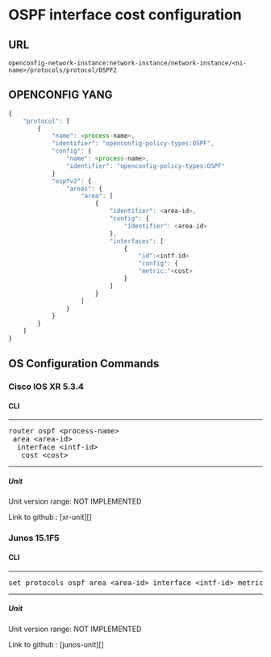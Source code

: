 # OSPF interface cost configuration

## URL

```
openconfig-network-instance:network-instance/network-instance/<ni-name>/protocols/protocol/OSPF2
```

## OPENCONFIG YANG

```javascript
{
    "protocol": [
        {
            "name": <process-name>,
            "identifier": "openconfig-policy-types:OSPF",
            "config": {
                "name": <process-name>,
                "identifier": "openconfig-policy-types:OSPF"
            }
            "ospfv2": {
                "areas": {
                    "area": [
                        {
                            "identifier": <area-id>,
                            "config": {
                                "identifier": <area-id>
                            },
                            "interfaces": [
                                {
                                    "id":<intf-id>
                                    "config": {
                                    "metric:"<cost>
                                }
                            ]
                        }
                    ]
                }
            }
        }
    ]
}
```

## OS Configuration Commands

### Cisco IOS XR 5.3.4

#### CLI

---
<pre>
router ospf &lt;process-name&gt;
 area &lt;area-id&gt;
  interface &lt;intf-id&gt;
   cost &lt;cost&gt;
</pre>
---

##### Unit

Unit version range: NOT IMPLEMENTED

Link to github : [xr-unit][]

### Junos 15.1F5

#### CLI

---
<pre>
set protocols ospf area &lt;area-id&gt; interface &lt;intf-id&gt; metric &lt;cost&gt;
</pre>
---

##### Unit

Unit version range: NOT IMPLEMENTED

Link to github : [junos-unit][]
